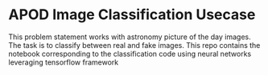# APOD Image Classification Usecase

This problem statement works with astronomy picture of the day images. The task is to classify between real and fake images. 
This repo contains the notebook corresponding to the classification code using neural networks leveraging tensorflow framework




